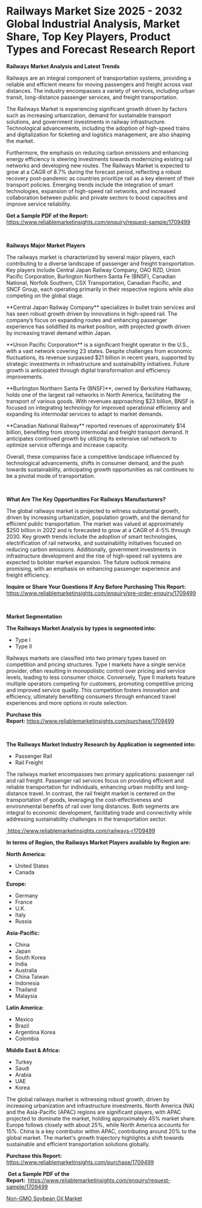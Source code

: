 <p><h1>Railways Market Size 2025 - 2032 Global Industrial Analysis, Market Share, Top Key Players, Product Types and Forecast Research Report</h1></p><p><strong>Railways Market Analysis and Latest Trends</strong></p>
<p><p>Railways are an integral component of transportation systems, providing a reliable and efficient means for moving passengers and freight across vast distances. The industry encompasses a variety of services, including urban transit, long-distance passenger services, and freight transportation. </p><p>The Railways Market is experiencing significant growth driven by factors such as increasing urbanization, demand for sustainable transport solutions, and government investments in railway infrastructure. Technological advancements, including the adoption of high-speed trains and digitalization for ticketing and logistics management, are also shaping the market.</p><p>Furthermore, the emphasis on reducing carbon emissions and enhancing energy efficiency is steering investments towards modernizing existing rail networks and developing new routes. The Railways Market is expected to grow at a CAGR of 8.7% during the forecast period, reflecting a robust recovery post-pandemic as countries prioritize rail as a key element of their transport policies. Emerging trends include the integration of smart technologies, expansion of high-speed rail networks, and increased collaboration between public and private sectors to boost capacities and improve service reliability.</p></p>
<p><strong>Get a Sample PDF of the Report:&nbsp;</strong> <a href="https://www.reliablemarketinsights.com/enquiry/request-sample/1709499?utm_campaign=2013&utm_medium=2&utm_source=Github&utm_content=ia&utm_term=10012025&utm_id=railways">https://www.reliablemarketinsights.com/enquiry/request-sample/1709499</a></p>
<p>&nbsp;</p>
<p><strong>Railways Major Market Players</strong></p>
<p><p>The railways market is characterized by several major players, each contributing to a diverse landscape of passenger and freight transportation. Key players include Central Japan Railway Company, OAO RZD, Union Pacific Corporation, Burlington Northern Santa Fe (BNSF), Canadian National, Norfolk Southern, CSX Transportation, Canadian Pacific, and SNCF Group, each operating primarily in their respective regions while also competing on the global stage.</p><p>**Central Japan Railway Company** specializes in bullet train services and has seen robust growth driven by innovations in high-speed rail. The company’s focus on expanding routes and enhancing passenger experience has solidified its market position, with projected growth driven by increasing travel demand within Japan.</p><p>**Union Pacific Corporation** is a significant freight operator in the U.S., with a vast network covering 23 states. Despite challenges from economic fluctuations, its revenue surpassed $21 billion in recent years, supported by strategic investments in infrastructure and sustainability initiatives. Future growth is anticipated through digital transformation and efficiency improvements.</p><p>**Burlington Northern Santa Fe (BNSF)**, owned by Berkshire Hathaway, holds one of the largest rail networks in North America, facilitating the transport of various goods. With revenues approaching $23 billion, BNSF is focused on integrating technology for improved operational efficiency and expanding its intermodal services to adapt to market demands.</p><p>**Canadian National Railway** reported revenues of approximately $14 billion, benefiting from strong intermodal and freight transport demand. It anticipates continued growth by utilizing its extensive rail network to optimize service offerings and increase capacity.</p><p>Overall, these companies face a competitive landscape influenced by technological advancements, shifts in consumer demand, and the push towards sustainability, anticipating growth opportunities as rail continues to be a pivotal mode of transportation.</p></p>
<p>&nbsp;</p>
<p><strong>What Are The Key Opportunities For Railways Manufacturers?</strong></p>
<p><p>The global railways market is projected to witness substantial growth, driven by increasing urbanization, population growth, and the demand for efficient public transportation. The market was valued at approximately $250 billion in 2022 and is forecasted to grow at a CAGR of 4-5% through 2030. Key growth trends include the adoption of smart technologies, electrification of rail networks, and sustainability initiatives focused on reducing carbon emissions. Additionally, government investments in infrastructure development and the rise of high-speed rail systems are expected to bolster market expansion. The future outlook remains promising, with an emphasis on enhancing passenger experience and freight efficiency.</p></p>
<p><strong>Inquire or Share Your Questions If Any Before Purchasing This Report:</strong> <a href="https://www.reliablemarketinsights.com/enquiry/pre-order-enquiry/1709499?utm_campaign=2013&utm_medium=2&utm_source=Github&utm_content=ia&utm_term=10012025&utm_id=railways">https://www.reliablemarketinsights.com/enquiry/pre-order-enquiry/1709499</a></p>
<p>&nbsp;</p>
<p><strong>Market Segmentation</strong></p>
<p><strong>The Railways Market Analysis by types is segmented into:</strong></p>
<p><ul><li>Type I</li><li>Type II</li></ul></p>
<p><p>Railways markets are classified into two primary types based on competition and pricing structures. Type I markets have a single service provider, often resulting in monopolistic control over pricing and service levels, leading to less consumer choice. Conversely, Type II markets feature multiple operators competing for customers, promoting competitive pricing and improved service quality. This competition fosters innovation and efficiency, ultimately benefiting consumers through enhanced travel experiences and more options in route selection.</p></p>
<p><strong>Purchase this Report:&nbsp;</strong><a href="https://www.reliablemarketinsights.com/purchase/1709499?utm_campaign=2013&utm_medium=2&utm_source=Github&utm_content=ia&utm_term=10012025&utm_id=railways">https://www.reliablemarketinsights.com/purchase/1709499</a></p>
<p>&nbsp;</p>
<p><strong>The Railways Market Industry Research by Application is segmented into:</strong></p>
<p><ul><li>Passenger Rail</li><li>Rail Freight</li></ul></p>
<p><p>The railways market encompasses two primary applications: passenger rail and rail freight. Passenger rail services focus on providing efficient and reliable transportation for individuals, enhancing urban mobility and long-distance travel. In contrast, the rail freight market is centered on the transportation of goods, leveraging the cost-effectiveness and environmental benefits of rail over long distances. Both segments are integral to economic development, facilitating trade and connectivity while addressing sustainability challenges in the transportation sector.</p></p>
<p><a href="https://www.reliablemarketinsights.com/railways-r1709499?utm_campaign=2013&utm_medium=2&utm_source=Github&utm_content=ia&utm_term=10012025&utm_id=railways">&nbsp;https://www.reliablemarketinsights.com/railways-r1709499</a></p>
<p><strong>In terms of Region, the Railways Market Players available by Region are:</strong></p>
<p>
    <p> <strong> North America: </strong>
        <ul>
            <li>United States</li>
            <li>Canada</li>
        </ul>
        </p> 
    <p> <strong> Europe: </strong>
        <ul>
            <li>Germany</li>
            <li>France</li>
            <li>U.K.</li>
            <li>Italy</li>
            <li>Russia</li>
        </ul>
        </p> 
    <p> <strong> Asia-Pacific: </strong>
        <ul>
            <li>China</li>
            <li>Japan</li>
            <li>South Korea</li>
            <li>India</li>
            <li>Australia</li>
            <li>China Taiwan</li>
            <li>Indonesia</li>
            <li>Thailand</li>
            <li>Malaysia</li>
        </ul>
        </p> 
    <p> <strong> Latin America: </strong>
        <ul>
            <li>Mexico</li>
            <li>Brazil</li>
            <li>Argentina Korea</li>
            <li>Colombia</li>
        </ul>
        </p> 
    <p> <strong> Middle East & Africa: </strong>
        <ul>
            <li>Turkey</li>
            <li>Saudi</li>
            <li>Arabia</li>
            <li>UAE</li>
            <li>Korea</li>
        </ul>
    </p>
    </p>
<p><p>The global railways market is witnessing robust growth, driven by increasing urbanization and infrastructure investments. North America (NA) and the Asia-Pacific (APAC) regions are significant players, with APAC projected to dominate the market, holding approximately 45% market share. Europe follows closely with about 25%, while North America accounts for 15%. China is a key contributor within APAC, contributing around 20% to the global market. The market's growth trajectory highlights a shift towards sustainable and efficient transportation solutions globally.</p></p>
<p><strong>Purchase this Report: </strong><a href="https://www.reliablemarketinsights.com/purchase/1709499?utm_campaign=2013&utm_medium=2&utm_source=Github&utm_content=ia&utm_term=10012025&utm_id=railways">https://www.reliablemarketinsights.com/purchase/1709499</a></p>
<p>&nbsp;<strong>Get a Sample PDF of the Report:&nbsp;&nbsp;</strong><a href="https://www.reliablemarketinsights.com/enquiry/request-sample/1709499?utm_campaign=2013&utm_medium=2&utm_source=Github&utm_content=ia&utm_term=10012025&utm_id=railways">https://www.reliablemarketinsights.com/enquiry/request-sample/1709499</a></p>
<p><strong></strong></p>
<p><p><a href="https://github.com/MarciaRunte/Market-Research-Report-List-1/blob/main/non-gmo-soybean-oil-market.md?utm_campaign=2013&utm_medium=2&utm_source=Github&utm_content=ia&utm_term=10012025&utm_id=railways">Non-GMO Soybean Oil Market</a></p></p>